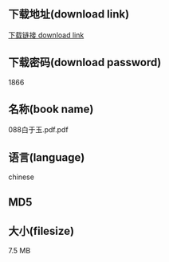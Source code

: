 ## 下载地址(download link)
[下载链接 download link](https://tutu365.netlify.app/?s=088%E7%99%BD%E4%BA%8E%E7%8E%89.pdf)

## 下载密码(download password)
1866

## 名称(book name)
088白于玉.pdf.pdf

## 语言(language)
chinese

## MD5


## 大小(filesize)
7.5 MB
